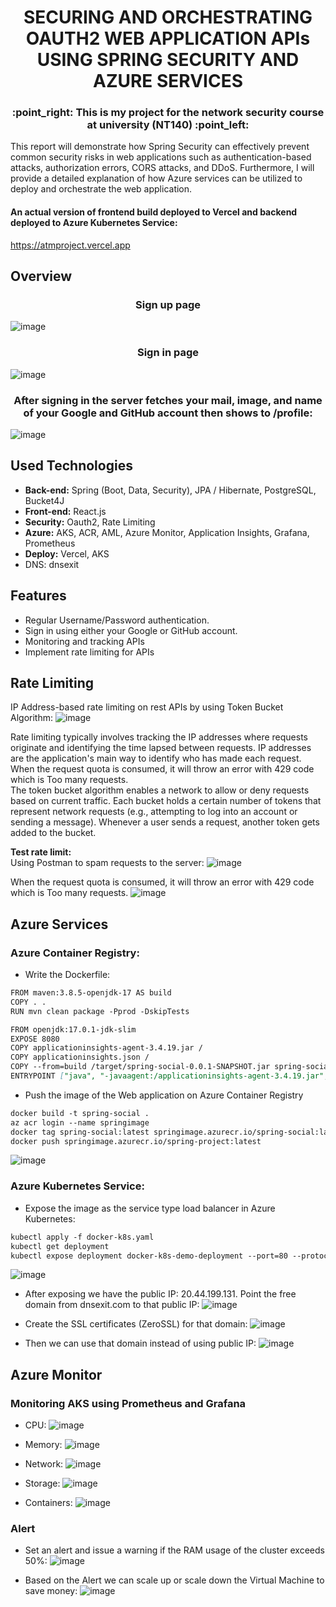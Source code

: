 <h1 align="center"> <strong>SECURING AND ORCHESTRATING OAUTH2 WEB APPLICATION APIs USING SPRING SECURITY AND AZURE SERVICES</strong> </h1>
<h3 align="center"> <strong>:point_right: This is my project for the network security course at university (NT140) :point_left:</strong> </h3>
<p>This report will demonstrate how Spring Security can effectively prevent common security risks in web applications such as authentication-based attacks, authorization errors, CORS attacks, and DDoS. Furthermore, I will provide a detailed explanation of how Azure services can be utilized to deploy and orchestrate the web application.</p>

#### An actual version of frontend build deployed to Vercel and backend deployed to Azure Kubernetes Service:
https://atmproject.vercel.app <br>

## Overview
<h3 align="center"> <strong>Sign up page</strong> </h3>

![image](https://github.com/Namtayto/spring-boot-oauth2-aks/assets/98264996/e9954bf3-3f93-4a36-9e9e-8bf23bddaa9d)

<h3 align="center"> <strong>Sign in page</strong> </h3>

![image](https://github.com/Namtayto/spring-boot-oauth2-aks/assets/98264996/40be4f13-c0c3-48a9-97be-3c164d595060)

<h3 align="center"> <strong>After signing in the server fetches your mail, image, and name of your Google and GitHub account then shows to /profile:</strong> </h3>

![image](https://github.com/Namtayto/spring-boot-oauth2-aks/assets/98264996/8c92897e-bedf-41e0-905b-98903f8df14e)


## Used Technologies

* **Back-end:** Spring (Boot, Data, Security), JPA / Hibernate, PostgreSQL, Bucket4J
* **Front-end:** React.js
* **Security:** Oauth2, Rate Limiting
* **Azure:** AKS, ACR, AML, Azure Monitor, Application Insights, Grafana, Prometheus
* **Deploy:** Vercel, AKS
* DNS: dnsexit
  
## Features
* Regular Username/Password authentication.
* Sign in using either your Google or GitHub account.
* Monitoring and tracking APIs
* Implement rate limiting for APIs

## Rate Limiting
IP Address-based rate limiting on rest APIs by using Token Bucket Algorithm:
![image](https://github.com/Namtayto/spring-boot-oauth2-aks/assets/98264996/0aef88f7-5d75-41db-a0a8-5471c4f99fce)

Rate limiting typically involves tracking the IP addresses where requests originate and identifying the time lapsed between requests. IP addresses are the application's main way to identify who has made each request. When the request quota is consumed, it will throw an error with 429 code which is Too many requests. <br>
The token bucket algorithm enables a network to allow or deny requests based on current traffic. Each bucket holds a certain number of tokens that represent network requests (e.g., attempting to log into an account or sending a message). Whenever a user sends a request, another token gets added to the bucket.

**Test rate limit:**
<br>
Using Postman to spam requests to the server:
![image](https://github.com/Namtayto/spring-boot-oauth2-aks/assets/98264996/1a417e14-1c47-4d97-9333-148ae2bcc32a)

When the request quota is consumed, it will throw an error with 429 code which is Too many requests.
![image](https://github.com/Namtayto/spring-boot-oauth2-aks/assets/98264996/da5a1ca0-cacf-448d-a012-f73e961a4467)

## Azure Services
### Azure Container Registry:
+ Write the Dockerfile:
```md
FROM maven:3.8.5-openjdk-17 AS build
COPY . .
RUN mvn clean package -Pprod -DskipTests

FROM openjdk:17.0.1-jdk-slim
EXPOSE 8080
COPY applicationinsights-agent-3.4.19.jar /
COPY applicationinsights.json /
COPY --from=build /target/spring-social-0.0.1-SNAPSHOT.jar spring-social.jar
ENTRYPOINT ["java", "-javaagent:/applicationinsights-agent-3.4.19.jar","-jar","spring-social.jar"]
```
+ Push the image of the Web application on Azure Container Registry
``` md
docker build -t spring-social .
az acr login --name springimage
docker tag spring-social:latest springimage.azurecr.io/spring-social:latest
docker push springimage.azurecr.io/spring-project:latest
```
![image](https://github.com/Namtayto/spring-boot-oauth2-aks/assets/98264996/8d53b211-0390-4730-89da-4cdb55b9b43a)

### Azure Kubernetes Service:
+ Expose the image as the service type load balancer in Azure Kubernetes:
```md
kubectl apply -f docker-k8s.yaml
kubectl get deployment
kubectl expose deployment docker-k8s-demo-deployment --port=80 --protocol=TCP --target-port=8080 --type=LoadBalancer
```
![image](https://github.com/Namtayto/spring-boot-oauth2-aks/assets/98264996/8143d5a9-a6b4-4ea2-931e-220e541c0497)

+ After exposing we have the public IP: 20.44.199.131. Point the free domain from dnsexit.com to that public IP:
![image](https://github.com/Namtayto/spring-boot-oauth2-aks/assets/98264996/d0da1ba9-9def-4b08-9f65-3f66220ba0e7)

+ Create the SSL certificates (ZeroSSL) for that domain:
![image](https://github.com/Namtayto/spring-boot-oauth2-aks/assets/98264996/06e64f6b-b268-40f7-8316-21c1f380a248)

+ Then we can use that domain instead of using public IP:
![image](https://github.com/Namtayto/spring-boot-oauth2-aks/assets/98264996/dca0c0e9-7c3f-45e7-9f8c-faf274601aa1)

## Azure Monitor
### Monitoring AKS using Prometheus and Grafana
+ CPU:
![image](https://github.com/Namtayto/spring-boot-oauth2-aks/assets/98264996/05b46bf9-c552-4d52-a4ff-f53c22513ca7)

+ Memory:
![image](https://github.com/Namtayto/spring-boot-oauth2-aks/assets/98264996/a73304b2-6997-4fe1-a025-0d25d8f4d682)

+ Network:
![image](https://github.com/Namtayto/spring-boot-oauth2-aks/assets/98264996/1ec45fe5-1546-439e-bb6e-f9cfa4b62620)

+ Storage:
![image](https://github.com/Namtayto/spring-boot-oauth2-aks/assets/98264996/41018916-28a0-40b1-8e07-3eb9d3c4ecaf)

+ Containers:
![image](https://github.com/Namtayto/spring-boot-oauth2-aks/assets/98264996/cbdb6f1b-af35-4ebd-b015-91e1a4357ce7)

### Alert
+ Set an alert and issue a warning if the RAM usage of the cluster exceeds 50%:
![image](https://github.com/Namtayto/spring-boot-oauth2-aks/assets/98264996/1e4dffdf-333e-4ad7-8dd2-10c288b941c1)

+ Based on the Alert we can scale up or scale down the Virtual Machine to save money:
![image](https://github.com/Namtayto/spring-boot-oauth2-aks/assets/98264996/279a6b63-4a63-4435-82b5-3b00ae00c631)
